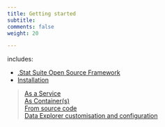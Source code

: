 ```yaml
---
title: Getting started
subtitle: 
comments: false
weight: 20

---
```


includes:

* [.Stat Suite Open Source Framework](/getting-started/framework)
* [Installation](/getting-started/installation)<br>
> [As a Service](/getting-started/installation/as-a-service)<br>
> [As Container(s)](/getting-started/installation/as-container)<br>
> [From source code](/getting-started/installation/from-source-code)<br>
> [Data Explorer customisation and configuration](/getting-started/installation/de-customisation-configuration)

